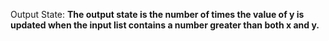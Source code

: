 Output State: **The output state is the number of times the value of y is updated when the input list contains a number greater than both x and y.**